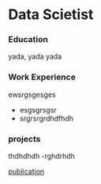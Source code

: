 # Data Scietist

### Education
yada, yada yada

### Work Experience
ewsrgsgesges
- esgsgrsgsr
- srgrsrgrdhdfhdh

### projects
thdhdhdh
-rghdrhdh

[publication](www.linkedin.com/in/alon-shuster)
